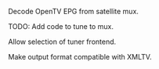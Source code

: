 Decode OpenTV EPG from satellite mux.

TODO:
Add code to tune to mux.

Allow selection of tuner frontend.

Make output format compatible with XMLTV.
